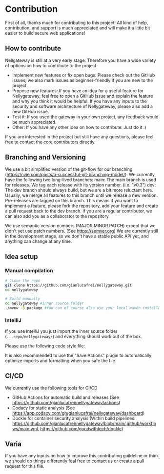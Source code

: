 # Contribution

First of all, thanks much for contributing to this project! All kind of help, contribution, and support is much appreciated and will make it a little bit easier to build secure web applications!

## How to contribute

Nellgateway is still at a very early stage. Therefore you have a wide variety of options on how to contribute to the project:

- Implement new features or fix open bugs: Please check out the GitHub issues; we also mark issues as beginner-friendly if you are new to the project.
- Propose new features: If you have an idea for a useful feature for Nellygateway, feel free to open a GitHub issue and explain the feature and why you think it would be helpful.  If you have any inputs to the security and software architecture of Nellygateway, please also add a new GitHub issue.
- Test it: If you used the gateway in your own project, any feedback would be much appreciated.
- Other: If you have any other idea on how to contribute: Just do it :)

If you are interested in the project but still have any questions, please feel free to contact the core contributors directly.

## Branching and Versioning

We use a bit simplified version of the git-flow for our branching (https://nvie.com/posts/a-successful-git-branching-model/). We currently have the following two long-lived branches:
main: The main branch is used for releases. We tag each release with its version number. (i.e. "v0.3")
dev: The dev branch should always build, but we are a bit more reluctant here. Usually, we merge all features to this branch until we release a new version. Pre-releases are tagged on this branch.
This means if you want to implement a feature, please fork the repository, add your feature and create a pull request back to the dev branch. If you are a regular contributor, we can also add you as a collaborator to the repository.

We use semantic version numbers (MAJOR.MINOR.PATCH) except that we didn't yet use patch numbers. (See https://semver.org) We are currently still in the development stage, so we don't have a stable public API yet, and anything can change at any time.

## Idea setup

### Manual compilation

```bash
# Clone the repo
git clone https://github.com/gianlucafrei/nellygateway.git
cd nellygateway

# Build manually
cd nellygateway #Inner source folder 
./mvnw -B package #You can of course also use your local maven installation instead of the wrapper
```

### IntelliJ

If you use IntelliJ you just import the inner source folder (`...repo/nellygateway/`) and everything should work out of the box.

Please use the following code style file:

It is also recommended to use the "Save Actions" plugin to automatically optimize imports and formatting when you safe the file.

## CI/CD

We currently use the following tools for CI/CD

- GitHub Actions for automatic build and releases (See https://github.com/gianlucafrei/nellygateway/actions)
- Codacy for static analysis (See https://app.codacy.com/gh/gianlucafrei/nellygateway/dashboard)
- Dockle for container security analysis (Within build pipelines: https://github.com/gianlucafrei/nellygateway/blob/main/.github/workflows/main.yml, https://github.com/goodwithtech/dockle)


## Varia

If you have any inputs on how to improve this contributing guildeline or think we should do things differently feal free to contact us or create a pull request for this file.